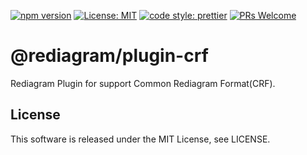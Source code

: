 [![npm version](https://badge.fury.io/js/%40rediagram%2Fplugin-crf.svg)](https://badge.fury.io/js/%40rediagram%2Fplugin-crf)
[![License: MIT](https://img.shields.io/badge/License-MIT-yellow.svg)](https://opensource.org/licenses/MIT)
[![code style: prettier](https://img.shields.io/badge/code_style-prettier-ff69b4.svg)](https://github.com/prettier/prettier)
[![PRs Welcome](https://img.shields.io/badge/PRs-welcome-brightgreen.svg)](http://makeapullrequest.com)

# @rediagram/plugin-crf

Rediagram Plugin for support Common Rediagram Format(CRF).

## License

This software is released under the MIT License, see LICENSE.
